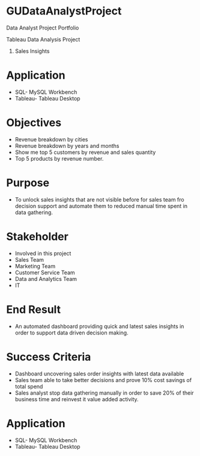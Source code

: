 # GUDataAnalystProject
Data Analyst Project Portfolio

Tableau Data Analysis Project
1. Sales Insights

# Application
- SQL- MySQL Workbench
- Tableau- Tableau Desktop


# Objectives
- Revenue breakdown by cities
- Revenue breakdown by years and months
- Show me top 5 customers by revenue and sales quantity
- Top 5 products by revenue number.

# Purpose
- To unlock sales insights that are not visible before for sales team fro decision support and automate them to reduced manual time spent in data gathering.

# Stakeholder
- Involved in this project
- Sales Team
- Marketing Team
- Customer Service Team
- Data and Analytics Team
- IT

# End Result
- An automated dashboard providing quick and latest sales insights in order to support data driven decision making.

# Success Criteria
- Dashboard uncovering sales order insights with latest data available
- Sales team able to take better decisions and prove 10% cost savings of total spend
- Sales analyst stop data gathering manually in order to save 20% of their business time and reinvest it value added activity.


# Application
- SQL- MySQL Workbench
- Tableau- Tableau Desktop
